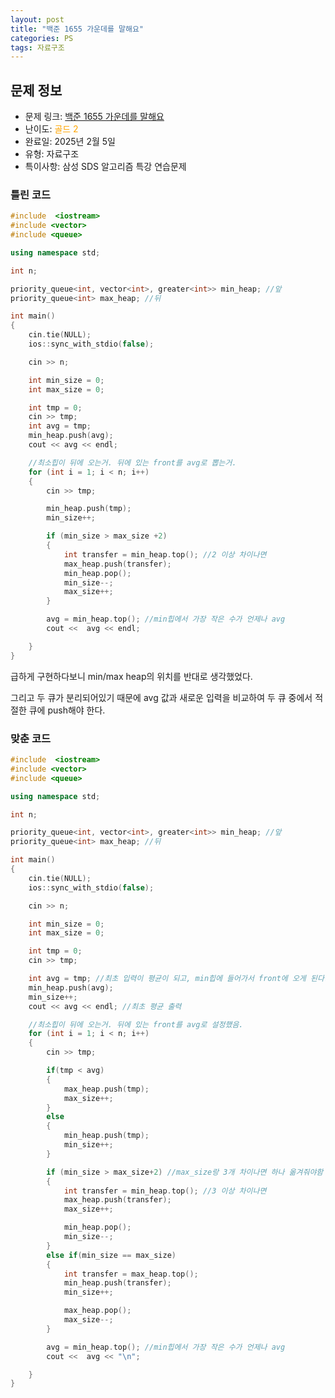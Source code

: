 ```yaml
---
layout: post
title: "백준 1655 가운데를 말해요"
categories: PS
tags: 자료구조
---
```


## 문제 정보
- 문제 링크: [백준 1655 가운데를 말해요](https://www.acmicpc.net/problem/1655)
- 난이도: <span style="color:#FFA500">골드 2</span>
- 완료일: 2025년 2월 5일
- 유형: 자료구조
- 특이사항: 삼성 SDS 알고리즘 특강 연습문제

### 틀린 코드

```C++
#include  <iostream>
#include <vector>
#include <queue>

using namespace std;

int n;

priority_queue<int, vector<int>, greater<int>> min_heap; //앞
priority_queue<int> max_heap; //뒤 

int main()
{
	cin.tie(NULL);
	ios::sync_with_stdio(false);

	cin >> n;

	int min_size = 0;
	int max_size = 0;

	int tmp = 0;
	cin >> tmp;
	int avg = tmp;
	min_heap.push(avg);
	cout << avg << endl;

	//최소힙이 뒤에 오는거. 뒤에 있는 front를 avg로 뽑는거.
	for (int i = 1; i < n; i++)
	{
		cin >> tmp;

		min_heap.push(tmp);
		min_size++;

		if (min_size > max_size +2)
		{
			int transfer = min_heap.top(); //2 이상 차이나면
			max_heap.push(transfer); 
			min_heap.pop(); 
			min_size--;
			max_size++;
		}

		avg = min_heap.top(); //min힙에서 가장 작은 수가 언제나 avg
		cout <<  avg << endl;

	}
}
```

급하게 구현하다보니 min/max heap의 위치를 반대로 생각했었다.

그리고 두 큐가 분리되어있기 때문에 avg 값과 새로운 입력을 비교하여 두 큐 중에서 적절한 큐에 push해야 한다.

### 맞춘 코드

```C++
#include  <iostream>
#include <vector>
#include <queue>

using namespace std;

int n;

priority_queue<int, vector<int>, greater<int>> min_heap; //앞
priority_queue<int> max_heap; //뒤 

int main()
{
	cin.tie(NULL);
	ios::sync_with_stdio(false);

	cin >> n;

	int min_size = 0;
	int max_size = 0;

	int tmp = 0;
	cin >> tmp;

	int avg = tmp; //최초 입력이 평균이 되고, min힙에 들어가서 front에 오게 된다.
	min_heap.push(avg);
	min_size++;
	cout << avg << endl; //최초 평균 출력

	//최소힙이 뒤에 오는거. 뒤에 있는 front를 avg로 설정했음.
	for (int i = 1; i < n; i++)
	{
		cin >> tmp;

		if(tmp < avg)
		{
			max_heap.push(tmp);
			max_size++;
		}
		else
		{
			min_heap.push(tmp);
			min_size++;
		}

		if (min_size > max_size+2) //max_size랑 3개 차이나면 하나 옮겨줘야함
		{
			int transfer = min_heap.top(); //3 이상 차이나면
			max_heap.push(transfer); 
			max_size++;

			min_heap.pop(); 
			min_size--;
		}
		else if(min_size == max_size)
		{
			int transfer = max_heap.top();
			min_heap.push(transfer);
			min_size++;

			max_heap.pop();
			max_size--;
		}

		avg = min_heap.top(); //min힙에서 가장 작은 수가 언제나 avg
		cout <<  avg << "\n";

	}
}
```
